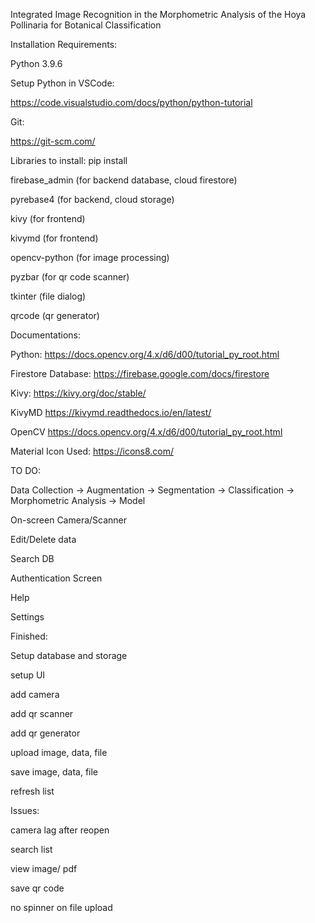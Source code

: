 Integrated Image Recognition in the Morphometric Analysis of the Hoya Pollinaria for Botanical Classification


Installation Requirements:


Python 3.9.6

Setup Python in VSCode:

https://code.visualstudio.com/docs/python/python-tutorial


Git:

https://git-scm.com/


Libraries to install: pip install <library>
  
  
firebase_admin (for backend database, cloud firestore)
  
pyrebase4 (for backend, cloud storage)
  
kivy (for frontend)
  
kivymd (for frontend)
  
opencv-python (for image processing)
  
pyzbar (for qr code scanner)
  
tkinter (file dialog)
  
qrcode (qr generator)

  
  
Documentations:

Python:
https://docs.opencv.org/4.x/d6/d00/tutorial_py_root.html

Firestore Database:
https://firebase.google.com/docs/firestore

Kivy:
https://kivy.org/doc/stable/

KivyMD
https://kivymd.readthedocs.io/en/latest/

OpenCV
https://docs.opencv.org/4.x/d6/d00/tutorial_py_root.html

Material Icon Used:
https://icons8.com/

  
  
TO DO:
  
Data Collection -> Augmentation -> Segmentation -> Classification -> Morphometric Analysis -> Model
  
On-screen Camera/Scanner
  
Edit/Delete data
  
Search DB
  
Authentication Screen
  
Help
  
Settings
  
  
  

Finished:
  
Setup database and storage
  
setup UI
  
add camera
  
add qr scanner
  
add qr generator
  
upload image, data, file
  
save image, data, file
  
refresh list

  
  
Issues:
  
camera lag after reopen
  
search list
  
view image/ pdf
  
save qr code
  
no spinner on file upload

